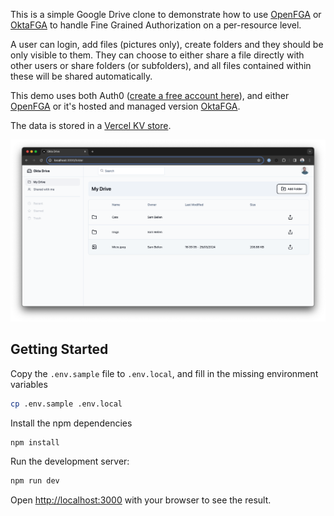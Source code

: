 This is a simple Google Drive clone to demonstrate how to use [OpenFGA](https://openfga.dev) or [OktaFGA](https://fga.dev) to handle Fine Grained Authorization on a per-resource level.

A user can login, add files (pictures only), create folders and they should be only visible to them. They can choose to either share a file directly with other users or share folders (or subfolders), and all files contained within these will be shared automatically.

This demo uses both Auth0 ([create a free account here](https://auth0.com)), and either [OpenFGA](https://openfga.dev) or it's hosted and managed version [OktaFGA](https://fga.dev).

The data is stored in a [Vercel KV store](https://vercel.com/docs/storage/vercel-kv).

![A preview of the demo application showing a Google Drive Style interface](./preview.png)

## Getting Started

Copy the `.env.sample` file to `.env.local`, and fill in the missing environment variables

```bash
cp .env.sample .env.local
```

Install the npm dependencies

```bash
npm install
```

Run the development server:

```bash
npm run dev
```

Open [http://localhost:3000](http://localhost:3000) with your browser to see the result.
